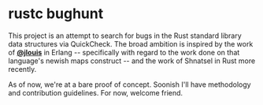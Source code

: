 # rustc bughunt

This project is an attempt to search for bugs in the Rust standard library data
structures via QuickCheck. The broad ambition is inspired by the work of [**@jlouis**](https://github.com/jlouis)
in Erlang -- specifically with regard to the work done on that language's newish
maps construct -- and the work of Shnatsel in Rust more recently.

As of now, we're at a bare proof of concept. Soonish I'll have methodology and
contribution guidelines. For now, welcome friend.
